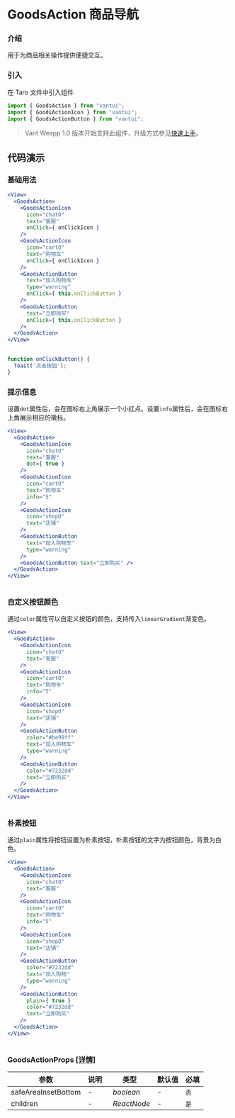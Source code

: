 # GoodsAction 商品导航

### 介绍

用于为商品相关操作提供便捷交互。

### 引入

在 Taro 文件中引入组件

```js
import { GoodsAction } from "vantui";
import { GoodsActionIcon } from "vantui";
import { GoodsActionButton } from "vantui"; 
```

> Vant Weapp 1.0 版本开始支持此组件，升级方式参见[快速上手](#/quickstart)。

## 代码演示

### 基础用法

```jsx
<View>
  <GoodsAction>
    <GoodsActionIcon
      icon="chatO"
      text="客服"
      onClick={ onClickIcon }
    />
    <GoodsActionIcon
      icon="cartO"
      text="购物车"
      onClick={ onClickIcon }
    />
    <GoodsActionButton
      text="加入购物车"
      type="warning"
      onClick={ this.onClickButton }
    />
    <GoodsActionButton
      text="立即购买"
      onClick={ this.onClickButton }
    />
  </GoodsAction>
</View>
 
```

```js
function onClickButton() {
  Toast('点击按钮');
} 
```

### 提示信息

设置`dot`属性后，会在图标右上角展示一个小红点。设置`info`属性后，会在图标右上角展示相应的徽标。

```jsx
<View>
  <GoodsAction>
    <GoodsActionIcon
      icon="chatO"
      text="客服"
      dot={ true }
    />
    <GoodsActionIcon
      icon="cartO"
      text="购物车"
      info="5"
    />
    <GoodsActionIcon
      icon="shopO"
      text="店铺"
    />
    <GoodsActionButton
      text="加入购物车"
      type="warning"
    />
    <GoodsActionButton text="立即购买" />
  </GoodsAction>
</View>
 
```

### 自定义按钮颜色

通过`color`属性可以自定义按钮的颜色，支持传入`linearGradient`渐变色。

```jsx
<View>
  <GoodsAction>
    <GoodsActionIcon
      icon="chatO"
      text="客服"
    />
    <GoodsActionIcon
      icon="cartO"
      text="购物车"
      info="5"
    />
    <GoodsActionIcon
      icon="shopO"
      text="店铺"
    />
    <GoodsActionButton
      color="#be99ff"
      text="加入购物车"
      type="warning"
    />
    <GoodsActionButton
      color="#7232dd"
      text="立即购买"
    />
  </GoodsAction>
</View>
 
```

### 朴素按钮

通过`plain`属性将按钮设置为朴素按钮，朴素按钮的文字为按钮颜色，背景为白色。

```jsx
<View>
  <GoodsAction>
    <GoodsActionIcon
      icon="chatO"
      text="客服"
    />
    <GoodsActionIcon
      icon="cartO"
      text="购物车"
      info="5"
    />
    <GoodsActionIcon
      icon="shopO"
      text="店铺"
    />
    <GoodsActionButton
      color="#7232dd"
      text="加入购物"
      type="warning"
    />
    <GoodsActionButton
      plain={ true }
      color="#7232dd"
      text="立即购买"
    />
  </GoodsAction>
</View>
 
```
### GoodsActionProps [[详情]](https://github.com/AntmJS/vantui/tree/main/packages/vantui/types/goods-action.d.ts)   
| 参数 | 说明 | 类型 | 默认值 | 必填 |
| --- | --- | --- | --- | --- |
| safeAreaInsetBottom | - | _&nbsp;&nbsp;boolean<br/>_ | - | `否` |
| children | - | _&nbsp;&nbsp;ReactNode<br/>_ | - | `是` |

